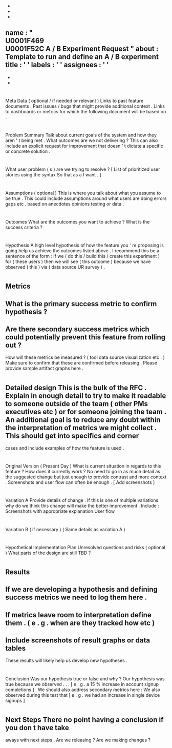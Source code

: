 -
-
-
name
:
"
\
U0001F469
\
U0001F52C
A
/
B
Experiment
Request
"
about
:
Template
to
run
and
define
an
A
/
B
experiment
title
:
'
'
labels
:
'
'
assignees
:
'
'
-
-
-
#
#
Meta
Data
(
optional
/
if
needed
or
relevant
)
Links
to
past
feature
documents
.
Past
issues
/
bugs
that
might
provide
additional
context
.
Links
to
dashboards
or
metrics
for
which
the
following
document
will
be
based
on
.
#
#
Problem
Summary
Talk
about
current
goals
of
the
system
and
how
they
aren
'
t
being
met
.
What
outcomes
are
we
not
delivering
?
This
can
also
include
an
explicit
request
for
improvement
that
doesn
'
t
dictate
a
specific
or
concrete
solution
.
#
#
What
user
problem
(
s
)
are
we
trying
to
resolve
?
[
List
of
prioritized
user
stories
using
the
syntax
So
that
as
a
I
want
.
]
#
#
#
Assumptions
(
optional
)
This
is
where
you
talk
about
what
you
assume
to
be
true
.
This
could
include
assumptions
around
what
users
are
doing
errors
gaps
etc
.
based
on
anecdotes
opinions
testing
or
data
.
#
#
Outcomes
What
are
the
outcomes
you
want
to
achieve
?
What
is
the
success
criteria
?
#
#
Hypothesis
A
high
level
hypothesis
of
how
the
feature
you
'
re
proposing
is
going
help
us
achieve
the
outcomes
listed
above
.
I
recommend
this
be
a
sentence
of
the
form
:
If
we
(
do
this
/
build
this
/
create
this
experiment
)
for
(
these
users
)
then
we
will
see
(
this
outcome
)
because
we
have
observed
(
this
)
via
(
data
source
UR
survey
)
.
#
#
Metrics
-
What
is
the
primary
success
metric
to
confirm
hypothesis
?
-
Are
there
secondary
success
metrics
which
could
potentially
prevent
this
feature
from
rolling
out
?
-
How
will
these
metrics
be
measured
?
(
tool
data
source
visualization
etc
.
)
Make
sure
to
confirm
that
these
are
confirmed
before
releasing
.
Please
provide
sample
artifact
graphs
here
.
#
#
Detailed
design
This
is
the
bulk
of
the
RFC
.
Explain
in
enough
detail
to
try
to
make
it
readable
to
someone
outside
of
the
team
(
other
PMs
executives
etc
)
or
for
someone
joining
the
team
.
An
additional
goal
is
to
reduce
any
doubt
within
the
interpretation
of
metrics
we
might
collect
.
This
should
get
into
specifics
and
corner
-
cases
and
include
examples
of
how
the
feature
is
used
.
#
#
#
Original
Version
(
Present
Day
)
What
is
current
situation
in
regards
to
this
feature
?
How
does
it
currently
work
?
No
need
to
go
in
as
much
detail
as
the
suggested
change
but
just
enough
to
provide
contrast
and
more
context
.
Screenshots
and
user
flow
can
often
be
enough
.
[
Add
screenshots
]
#
#
#
Variation
A
Provide
details
of
change
.
If
this
is
one
of
multiple
variations
why
do
we
think
this
change
will
make
the
better
improvement
.
Include
:
Screenshots
with
appropriate
explanation
User
flow
#
#
#
Variation
B
(
if
necessary
)
(
Same
details
as
variation
A
)
#
#
Hypothetical
Implementation
Plan
Unresolved
questions
and
risks
(
optional
)
What
parts
of
the
design
are
still
TBD
?
#
#
Results
-
If
we
are
developing
a
hypothesis
and
defining
success
metrics
we
need
to
log
them
here
.
-
If
metrics
leave
room
to
interpretation
define
them
.
(
e
.
g
.
when
are
they
tracked
how
etc
)
-
Include
screenshots
of
result
graphs
or
data
tables
-
These
results
will
likely
help
us
develop
new
hypotheses
.
#
#
Conclusion
Was
our
hypothesis
true
or
false
and
why
?
Our
hypothesis
was
true
because
we
observed
.
.
.
[
e
.
g
.
a
15
%
increase
in
account
signup
completions
]
.
We
should
also
address
secondary
metrics
here
:
We
also
observed
during
this
test
that
[
e
.
g
.
we
had
an
increase
in
single
device
signups
]
#
#
Next
Steps
There
no
point
having
a
conclusion
if
you
don
t
have
take
-
aways
with
next
steps
.
Are
we
releasing
?
Are
we
making
changes
?
